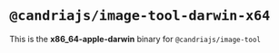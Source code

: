 # `@candriajs/image-tool-darwin-x64`

This is the **x86_64-apple-darwin** binary for `@candriajs/image-tool`

